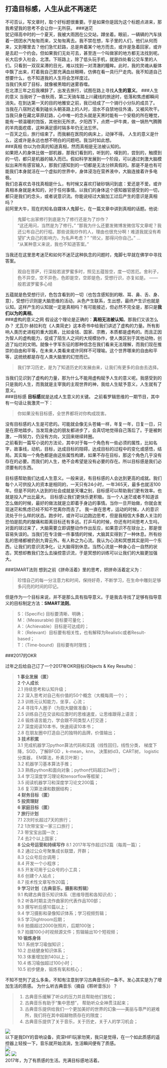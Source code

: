 打造目标感，人生从此不再迷茫
---
不可否认，写文章时，取个好标题很重要。于是如果你是因为这个标题点进来，那我希望我的思考不会让你一无所获。 
###迷茫  
犹记得高中时的一个夏天，我被大雨困在公交站，蹲坐着。眼前，一辆辆的汽车挟着一团团水汽匆匆而来，又匆匆离去。我不禁在想，车子里的人们，他们从何而来，又到哪里去？他们急忙赶路，总是奔着某个地方而去，或许是急着回家，或许是去赶一个约会。但如果我们无处可去，甚至连一个叫做家的地方都无法找到呢。  
长大后步入社会，北漂。下班路上，除了低头玩手机，就是四处看公交车里的人们。只看到一双双呆滞的目光，难以找到一对清澈的瞳眸。此时，我的灵魂从躯体中飘了出来，盯着我自己那充满血丝眼睛，仿佛在看一具行尸走肉。我不知道自己想要什么，也不知道我的人生将会怎样度过。  
当我们失却了目标，就像被黑暗的迷雾吞噬。  
在北漂三年之后我裸辞了，出发去旅行，试图在路上寻找**人生的意义**。
###人生的意义
当我听了一夜秋雨，第二天骑车踏上川藏线的旅途时，低落和焦虑都瞬间消失。在到达第一天的目的地雅安之前，我已经成了一个骑行小分队的成员了。  
当我在八宿附近看到磕长头朝圣路上的人时，泪水不自禁地往外涌，又被风吹干。当我只身在藏北草原赶路，心中唯一的念头就是天黑时能有一个安稳的所在睡觉，能有一顿温暖的饱饭，其他别无所求。夕阳西下，点燃一炉牛粪，做一锅热气腾腾的羊肉面疙瘩，这种满足感时隔多年仍无法忘怀。  
一百天之后，旅行结束了。而我躺在医院的病床上，动弹不得。
人生的意义是什么，这或许是永远也想不明白的问题吧。我当时如此想。  
###真相
你以为你真的知道真相，然而真相是无法被认知的。  
如果把人的身体比做一部机器，那我们看到的，听到的，嗅到的，尝到的，触摸到的一切，都只是机器的输入而已。假如科学发展到一个阶段，可以通过刺激大脑模拟出来所有感官输入，那我们感知到的一切都是无法分辨真假的。那是不是也有可能我们本身就活在一个虚拟的世界中，身体浸泡在营养液中，大脑连接着许多电极。  
我们总喜欢去寻找真相是什么，有时候又喜欢打破砂锅问到底：爱还是不爱。或许真相本身就是未知的，对于任何事情。以我们的身体这个感知器官感受到的一切，都只是我们的念头，或者说意识流。你能说经过大脑加工过后产生的意识是真相吗？  
前阿里大牛，现在的知名自媒体人鬼脚七，在一篇文章中讲到真相的话题。他说: 
> 鬼脚七出家修行到底是为了修行还是为了炒作？  
> “这还用问，当然是为了修行。”
> “那我为什么还要发微博发微信写文章呢？我还公布自己的行程。那些说我炒作的人，理由也很充分啊！难道我就没有希望扩大自己的影响力，为名声考虑？”
> “师父，那得问你自己。”
> ...  
> “从某种意义来说，我也不知道答案。”  

当我还在这里思考迷茫和如何不迷茫这种执念的问题时，鬼脚七早就在佛学中寻找答案。  
> 观自在菩萨，行深般若波罗蜜多时，照见五蕴皆空，度一切苦厄。舍利子，色不异空，空不异色，色即是空，空即是色，受想行识，亦复如是。
>                          ——般若波罗蜜多心经  

五蕴就是色受想行识，色包含看到的一切（也包含感知到的眼、耳、鼻、舌、身、意），受想行识则是大脑思维的活动，从色产生联系，生出想，最终产生识也就是认知。这样产生的认知就一定是真相吗？有可能接近，但必然不完全是，那只是**我们以为的真相**。  
###虚构的意义之网
假设这个理论是正确的：**真相无法被认知**。那我们又该怎么办？
尤瓦尔·赫拉利在《人类简史》这本奇书中给我们讲述了虚构的力量。所有影响人类历史进程的重大因素，比如金钱、国家、宗教，本质都是虚构的。而且正因为智人的虚构能力，促成了陌生人之间的大规模协作，使人类区别于其他动物，创造了灿烂的文明。就像十字军东征的那种信念在我们看来无法理解，而我们现在推崇的自由和平等，在未来人类看来或许同样不可理喻。这个世界哪来的自由和平等，这统统都是存在人类大脑里的幻觉而已。  
> 我们学习历史，是为了知道历史的发展由来，让我们有更多的自由去选择。  

当我们见识到了虚构的力量，那为什么不能用虚构赋予人生的意义呢。我感受到的只是我的人生，而我就是主宰我的主观世界的神，我给人生赋予意义，人生就有了意义。  
###目标感
**目标感**就是达成人生意义的关键。
之前看罗辑思维的一期节目，其中有一句话让我激灵一下：
> 你如果没有目标感，全世界都将对你构成戕害。  

没有目标感的人生是可悲的。可能就会像无头苍蝇一样，年复一年，日复一日，只是在原地踏步。当发现身边的朋友都进步了，会真切地觉得自己落后了。于是被刺激，一阵努力，仍没有方向，又回来继续转圈。  
之前看到一篇写小说的方法论，其中对于每一个角色有一些必须的属性，比如名字，故事线，动机，目标，达成目标的阻碍，达成目标的过程中的变化或感悟，结局。其实每一个角色都是由这些属性构建，如果不存在目标，那这个角色几乎没有存在的必要。而我们的人生，绝不会希望是没有必要的存在。所以目标感是我们必须要有的东西。

目标感帮助我们达成人生意义。一般来说，有目标感的人会达到更高的成就。我们每个人可供投入的资本是相同的，一天只有24小时，一年365天，最多也就活100年。但是不同的人达到的社会成就是天壤之别，目标感可以帮助我们更有效率。也就是投入产出比最大。
目标感让我们更快乐更积极。当一个人迷茫或者不知道该怎么做的时候，最好的做法就是立即着手身边的事情。当你一旦开始做，你就会发现迷茫和焦虑已经不知不觉离你而去了。
我一直在思考，运动的时候，人的意识流处于什么样的状态。跑步时，或许可以边跑边思考，但是我相信大多数人关注的恐怕是肌肉的酸痛和距离目标还有多远。打乒乓的时候，你还有时间思考人生吗，对面的球过来了，大脑需要立即调整动作作出反应，如果意识不在球台上，那是很容易失误的。当我们在专注做一件事情的时候，大脑其实得到了一种休息。所有纷乱的思绪都被扔到九霄云外。有人称之为心流。我认为心流和冥想其实是同一个东西，让我们的意识流净化，让大脑得到休息。当然心流是一种身心合一自然的状态，冥想却教我们怎么去操控意识流，于是冥想的训练可以让我们的大脑更加强大。  
 
###SMART法则
想到之前《拼命活着》里的思考，把拼命活着定义为：
> 珍惜自己的每一分注意力和时间，保持好奇，不断学习，在生命中雕刻足够多闪亮的时间的印记。 

但是作为一个目标来说，并不是那么具有指导意义。于是我去寻找了足够有指导意义的目标制定方法：**SMART法则**。
>S：(Specific) 目标要清晰、明确；  
M：（Measurable) 目标要可量化；  
A：（Achievable）目标是可达成的；  
R：（Relevant）目标要有相关性，也有解释为Realistic或者Result-based；  
T：（Time-bound）目标要有时限性；

###2017的OKR

过年之后给自己订了一个2017年OKR目标(Objects & Key Results)：
>**1 事业发展（匿）**  
**2 个人成长**  
2.1 持续思考和认知升级；  
2.2 深入思考对自己有价值的50个概念（大概每周一个）；  
2.3 训练元认知能力，坐享，心流；  
2.4 寻找牛人圈子（为抱大腿做准备）；  
2.5 训练自己在交谈和应激时的思维速度，让思维跟得上语言；  
2.6 锻炼语言能力，学会跟不同类型人打交道；  
2.7 深度阅读10本书，快速阅读10本书；  
2.8 在朋友圈中打造自己的独特的品牌，价值输出；  
**3 技术积累**  
3.1 完成机器学习python算法代码和实践（线性回归，线性分类， 梯度下降，SGD，了解BFGD ，k-mean，knn， 决策树id3，CART树， logistic分类器， EM算法，朴素贝叶斯）；  
3.2 机器学习基本算法手推；  
3.3 熟练python和面向对象；python代码超过3w行；  
3.4 学习深度学习理论和tensorflow等框架；  
3.5 阅读机器学习和深度学习论文200篇；  
3.6 复习算法课和数据结构；  
**4 财务目标（匿）**  
**5 投资理财**  
**6 家庭目标（匿）**  
**7 旅行计划**  
7.1 2次时长超过7天的旅行；  
7.2 1次带宝宝一家三口旅行；  
7.3 带宝宝出国一次；  
7.4 去2个以上国家；  
**8 公众号运营和持续写作**
8.1 2017年写作超过52篇（每周一篇）；  
8.2 通过公众号聚集成长联盟，开群；  
8.3 公众号后台调用；  
8.4 开发一个小程序；  
8.5 开发可用于公众号的小工具；  
8.6 创建个人站点；  
8.7 技术性文章写作20篇；  
**9 学习计划（古典音乐，摄影和剪辑）**  
9.1 构建古典音乐知识体系（思维导图和各知识点）；  
9.2 听各时期主流作曲家的代表作品100部；  
9.3 撰写听后感10篇以上；  
9.4 学习摄影和录像知识体系；学习视频剪辑；  
9.5 学习lightroom后期；  
9.6 拍摄超过2000张照片，后期100张；  
9.7 拍摄100小时视频源文件；剪辑输出10个短视频；  
**10 锻炼身体**  
10.1 系统学习瑜伽知识；  
10.2 总结健身知识体系；  
10.3 体重增加到140以上；  
10.4 练习瑜伽超过100小时；  
10.5 初步健身，锻炼有氧和核心；    

不知不觉列了这么多条，不知有注意到学习古典音乐的一条不。发心其实是为了增加生活的质感。
为什么听古典音乐（摘自《聆听音乐》）？
> 1. 古典音乐缓解了听众的压力并且帮助他们放松；
> 2. 古典音乐有助于“集中思想”， 帮助听众全神贯注起来；
> 3. 古典音乐提供给我们一个更加美好的世界的幻象——美丽与尊严的避难所，我们将在其中超越物质存在的限度；
> 4. 古典音乐提供了关于音乐，关于历史，关于人的学习机会； 
 
![](https://github.com/yuchaoqun920/nbin30s/raw/master/5/music3.jpg)   
以下是我DIY的音响设备，资深HIFI玩家勿笑，我只是觉得，在一个如此质感的遥控器上轻按一下，音乐就开始流淌，生活瞬间便有了质感。  
![](https://github.com/yuchaoqun920/nbin30s/raw/master/5/music2.jpg)   
![](https://github.com/yuchaoqun920/nbin30s/raw/master/5/music4.jpg)
![](https://github.com/yuchaoqun920/nbin30s/raw/master/5/music1.jpg)  
2017年，为了有质感的生活。充满目标感地活着。